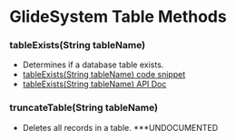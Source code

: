 # GlideSystem Table Methods

### tableExists(String tableName)
  * Determines if a database table exists.
  * [tableExists(String tableName) code snippet](tableExists.js)
  * [tableExists(String tableName) API Doc](https://developer.servicenow.com/dev.do#!/reference/api/rome/server_legacy/c_GlideSystemAPI#r_GS-tableExists_S)

### truncateTable(String tableName)
  * Deletes all records in a table. ***UNDOCUMENTED